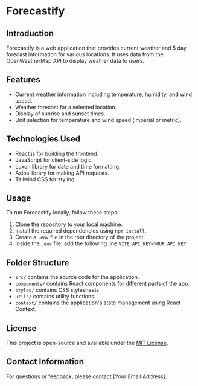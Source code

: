 # Forecastify 

## Introduction
Forecastify is a web application that provides current weather and 5 day forecast information for various locations. It uses data from the OpenWeatherMap API to display weather data to users.

## Features
- Current weather information including temperature, humidity, and wind speed.
- Weather forecast for a selected location.
- Display of sunrise and sunset times.
- Unit selection for temperature and wind speed (imperial or metric).

## Technologies Used
- React.js for building the frontend.
- JavaScript for client-side logic.
- Luxon library for date and time formatting.
- Axios library for making API requests.
- Tailwind CSS for styling.

## Usage
To run Forecastify locally, follow these steps:

1. Clone the repository to your local machine.
2. Install the required dependencies using `npm install`.
3. Create a `.env` file in the root directory of the project.
4. Inside the `.env` file, add the following line
   `VITE_API_KEY=YOUR API KEY`

## Folder Structure
- `src/` contains the source code for the application.
- `components/` contains React components for different parts of the app.
- `styles/` contains CSS stylesheets.
- `utils/` contains utility functions.
- `context/` contains the application's state management using React Context.

## License
This project is open-source and available under the [MIT License](LICENSE).

## Contact Information
For questions or feedback, please contact [Your Email Address].

